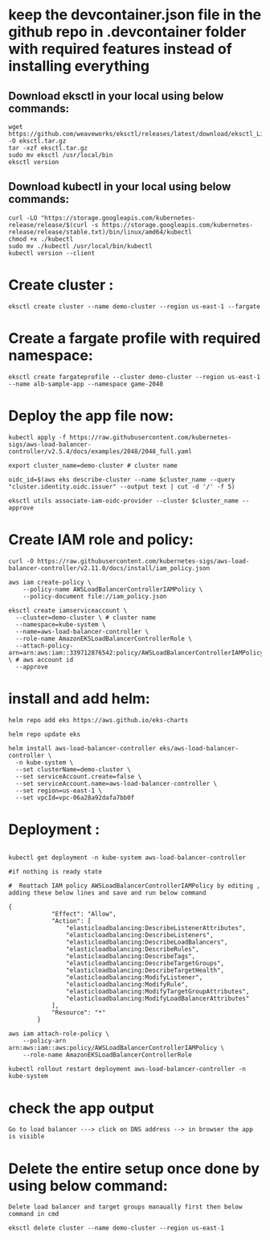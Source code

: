 # keep the devcontainer.json file in the github repo in .devcontainer folder with required features instead of installing everything 

## Download eksctl in your local using below commands:
```
wget https://github.com/weaveworks/eksctl/releases/latest/download/eksctl_Linux_amd64.tar.gz -O eksctl.tar.gz
tar -xzf eksctl.tar.gz
sudo mv eksctl /usr/local/bin
eksctl version
```
## Download kubectl in your local using below commands:

```
curl -LO "https://storage.googleapis.com/kubernetes-release/release/$(curl -s https://storage.googleapis.com/kubernetes-release/release/stable.txt)/bin/linux/amd64/kubectl
chmod +x ./kubectl
sudo mv ./kubectl /usr/local/bin/kubectl
kubectl version --client
```
# Create cluster :
```
eksctl create cluster --name demo-cluster --region us-east-1 --fargate
```
# Create a fargate profile with required namespace:

```
eksctl create fargateprofile --cluster demo-cluster --region us-east-1 --name alb-sample-app --namespace game-2048
```
# Deploy the app file now:
```
kubectl apply -f https://raw.githubusercontent.com/kubernetes-sigs/aws-load-balancer-controller/v2.5.4/docs/examples/2048/2048_full.yaml

export cluster_name=demo-cluster # cluster name 

oidc_id=$(aws eks describe-cluster --name $cluster_name --query "cluster.identity.oidc.issuer" --output text | cut -d '/' -f 5) 

eksctl utils associate-iam-oidc-provider --cluster $cluster_name --approve

```

# Create IAM role and policy:

```
curl -O https://raw.githubusercontent.com/kubernetes-sigs/aws-load-balancer-controller/v2.11.0/docs/install/iam_policy.json

aws iam create-policy \
    --policy-name AWSLoadBalancerControllerIAMPolicy \
    --policy-document file://iam_policy.json

eksctl create iamserviceaccount \
  --cluster=demo-cluster \ # cluster name 
  --namespace=kube-system \
  --name=aws-load-balancer-controller \
  --role-name AmazonEKSLoadBalancerControllerRole \
  --attach-policy-arn=arn:aws:iam::339712876542:policy/AWSLoadBalancerControllerIAMPolicy \ # aws account id 
  --approve
```

# install and add helm:
```
helm repo add eks https://aws.github.io/eks-charts

helm repo update eks

helm install aws-load-balancer-controller eks/aws-load-balancer-controller \            
  -n kube-system \
  --set clusterName=demo-cluster \
  --set serviceAccount.create=false \
  --set serviceAccount.name=aws-load-balancer-controller \
  --set region=us-east-1 \
  --set vpcId=vpc-06a28a92dafa7bb0f
```

# Deployment : 
```

kubectl get deployment -n kube-system aws-load-balancer-controller

#if nothing is ready state

#  Reattach IAM policy AWSLoadBalancerControllerIAMPolicy by editing , adding these below lines and save and run below command

{
			"Effect": "Allow",
			"Action": [
				"elasticloadbalancing:DescribeListenerAttributes",
				"elasticloadbalancing:DescribeListeners",
				"elasticloadbalancing:DescribeLoadBalancers",
				"elasticloadbalancing:DescribeRules",
				"elasticloadbalancing:DescribeTags",
				"elasticloadbalancing:DescribeTargetGroups",
				"elasticloadbalancing:DescribeTargetHealth",
				"elasticloadbalancing:ModifyListener",
				"elasticloadbalancing:ModifyRule",
				"elasticloadbalancing:ModifyTargetGroupAttributes",
				"elasticloadbalancing:ModifyLoadBalancerAttributes"
			],
			"Resource": "*"
		}

aws iam attach-role-policy \
    --policy-arn arn:aws:iam::aws:policy/AWSLoadBalancerControllerIAMPolicy \
    --role-name AmazonEKSLoadBalancerControllerRole

kubectl rollout restart deployment aws-load-balancer-controller -n kube-system

```

# check the app output 

```
Go to load balancer ---> click on DNS address --> in browser the app is visible

```

# Delete the entire setup once done by using below command:

```
Delete load balancer and target groups manaually first then below command in cmd

eksctl delete cluster --name demo-cluster --region us-east-1

```


